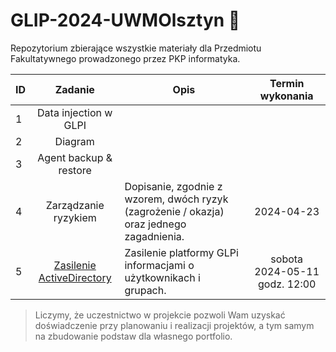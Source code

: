 # GLIP-2024-UWMOlsztyn :rocket:

Repozytorium zbierające wszystkie materiały dla Przedmiotu Fakultatywnego prowadzonego przez PKP informatyka.

| **ID** |                              **Zadanie**                               | **Opis**                                                                                 |     **Termin wykonania**      |
| ------ | :--------------------------------------------------------------------: | ---------------------------------------------------------------------------------------- | :---------------------------: |
| 1      |                         Data injection w GLPI                          |                                                                                          |                               |
| 2      |                                Diagram                                 |                                                                                          |                               |
| 3      |                         Agent backup & restore                         |                                                                                          |                               |
| 4      |                          Zarządzanie ryzykiem                          | Dopisanie, zgodnie z wzorem, dwóch ryzyk (zagrożenie / okazja) oraz jednego zagadnienia. |          2024-04-23           |
| 5      | [Zasilenie ActiveDirectory](05_active_directory_z_pliku_csv/README.md) | Zasilenie platformy GLPi informacjami o użytkownikach i grupach.                         | sobota 2024-05-11 godz. 12:00 |

> Liczymy, że uczestnictwo w projekcie pozwoli Wam uzyskać doświadczenie przy planowaniu
> i realizacji projektów, a tym samym na zbudowanie podstaw dla własnego portfolio.
